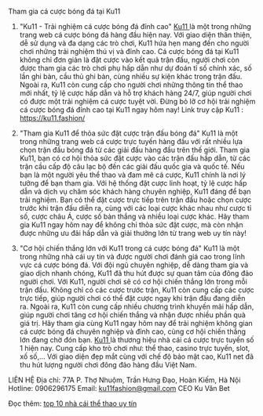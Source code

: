 
Tham gia cá cược bóng đá tại Ku11
1. "Ku11 - Trải nghiệm cá cược bóng đá đỉnh cao"
<a href="https://ku11.fashion/">Ku11 </a> là một trong những trang web cá cược bóng đá hàng đầu hiện nay. Với giao diện thân thiện, dễ sử dụng và đa dạng các trò chơi, Ku11 hứa hẹn mang đến cho người chơi những trải nghiệm thú vị và đỉnh cao.
Cá cược bóng đá tại Ku11 không chỉ đơn giản là đặt cược vào kết quả trận đấu, người chơi còn được tham gia các trò chơi phụ hấp dẫn như dự đoán tỉ số chính xác, số lần ghi bàn, cầu thủ ghi bàn, cùng nhiều sự kiện khác trong trận đấu.
Ngoài ra, Ku11 còn cung cấp cho người chơi những thông tin thể thao mới nhất, tỷ lệ cược hấp dẫn và hỗ trợ khách hàng 24/7, giúp người chơi có được một trải nghiệm cá cược tuyệt vời.
Đừng bỏ lỡ cơ hội trải nghiệm cá cược bóng đá đỉnh cao tại Ku11 ngay hôm nay!
Link truy cập Ku11 : <a href="https://ku11.fashion/">https://ku11.fashion/</a>

2. "Tham gia Ku11 để thỏa sức đặt cược trận đấu bóng đá"
Ku11 là một trong những trang web cá cược trực tuyến hàng đầu với rất nhiều lựa chọn trận đấu bóng đá từ các giải đấu hàng đầu trên thế giới. Tham gia Ku11, bạn có cơ hội thỏa sức đặt cược vào các trận đấu hấp dẫn, từ các trận cầu cấp độ câu lạc bộ đến các giải đấu quốc gia và quốc tế.
Nếu bạn là một người yêu thể thao và đam mê cá cược, Ku11 chính là nơi lý tưởng để bạn tham gia. Với hệ thống đặt cược linh hoạt, tỷ lệ cược hấp dẫn và dịch vụ chăm sóc khách hàng chuyên nghiệp, Ku11 đáng để bạn trải nghiệm.
Bạn có thể đặt cược trực tiếp trên trận đấu hoặc chọn cược trước khi trận đấu diễn ra, cùng với các loại cược khác nhau như cược tỉ số, cược châu Á, cược số bàn thắng và nhiều loại cược khác.
Hãy tham gia Ku11 ngay hôm nay để không chỉ thỏa sức đặt cược, mà còn nhận được những ưu đãi hấp dẫn và giải thưởng lớn từ trang web uy tín này!
3. "Cơ hội chiến thắng lớn với Ku11 trong cá cược bóng đá"
Ku11 là một trong những nhà cái uy tín và được người chơi đánh giá cao trong lĩnh vực cá cược bóng đá. Với đội ngũ chuyên nghiệp, dễ dàng tham gia và giao dịch nhanh chóng, Ku11 đã thu hút được sự quan tâm của đông đảo người chơi.
Với Ku11, người chơi sẽ có cơ hội chiến thắng lớn trong mỗi trận đấu. Không chỉ có các cược trước trận, Ku11 còn cung cấp các cược trực tiếp, giúp người chơi có thể đặt cược ngay khi trận đấu đang diễn ra.
Ngoài ra, Ku11 còn cung cấp nhiều chương trình khuyến mãi hấp dẫn, giúp người chơi tăng cơ hội chiến thắng và nhận được nhiều phần quà giá trị.
Hãy tham gia cùng Ku11 ngay hôm nay để trải nghiệm không gian cá cược bóng đá chuyên nghiệp và đỉnh cao, cùng cơ hội chiến thắng lớn đang chờ đón bạn.
<a href="https://ku11.fashion/">Ku11 </a> là thương hiệu nhà cái cá cược trực tuyến số 1 hiện nay. Cung cấp kho trò chơi như: thể thao, casino trực tuyến, slot, xố số,... Với giao diện đẹp mắt cùng với chế độ bảo mật cao, Ku11 net đã thu hút lượng người chơi đông đảo hàng đầu Việt Nam.

LIÊN HỆ
 Địa chỉ: 77A P. Thợ Nhuộm, Trần Hưng Đạo, Hoàn Kiếm, Hà Nội
 Hotline: 0906296175
 Email: ku11fashion@gmail.com
CEO Ku Văn Bet


Đọc thêm: <a href="https://ku11.fashion/top-10-nha-cai-the-thao/">top 10 nhà cái thể thao uy tín</a>












